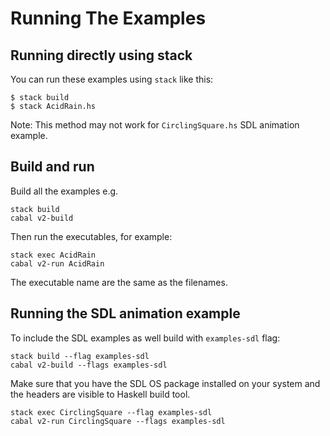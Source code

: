 # Running The Examples

## Running directly using stack
You can run these examples using `stack` like this:

```
$ stack build
$ stack AcidRain.hs
```

Note: This method may not work for `CirclingSquare.hs` SDL animation example.

## Build and run

Build all the examples e.g.

```
stack build
cabal v2-build
```

Then run the executables, for example:

```
stack exec AcidRain
cabal v2-run AcidRain
```

The executable name are the same as the filenames.

## Running the SDL animation example

To include the SDL examples as well build with `examples-sdl` flag:

```
stack build --flag examples-sdl
cabal v2-build --flags examples-sdl
```

Make sure that you have the SDL OS package installed on your system and the
headers are visible to Haskell build tool.

```
stack exec CirclingSquare --flag examples-sdl
cabal v2-run CirclingSquare --flags examples-sdl
```
